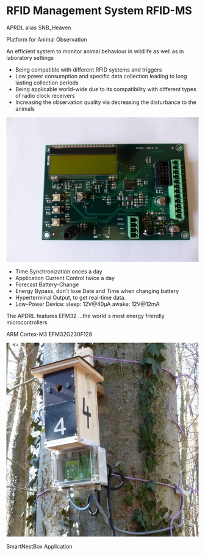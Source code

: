 ﻿# RFID Management System RFID-MS
APRDL alias SNB_Heaven

Platform for Animal Observation 

An efficient system to monitor animal behaviour in wildlife
as well as in laboratory settings

-	Being compatible with different RFID systems and triggers
-	Low power consumption and specific data collection leading to long lasting collection periods
-	Being applicable world-wide due to its compatibility with different types of radio clock receivers 
-	Increasing the observation quality via decreasing the disturbance to the animals

![My image](https://github.com/peterloes/RFID-MS/blob/master/Getting_Started_Tutorial/2_Electronic_board.jpg)

- Time Synchronization onces a day
- Application Current Control twice a day
- Forecast Battery-Change
- Energy Bypass, don't lose Date and Time when changing battery
- Hyperterminal Output, to get real-time data.
- Low-Power Device: 
    sleep: 12V@40µA
    awake: 12V@12mA


The APDRL features EFM32 ...the world´s most energy friendly microcontrollers

ARM Cortex-M3 EFM32G230F128

![My image](https://github.com/peterloes/RFID-MS/blob/master/Getting_Started_Tutorial/1_SNB.JPG)

SmartNestBox Application
